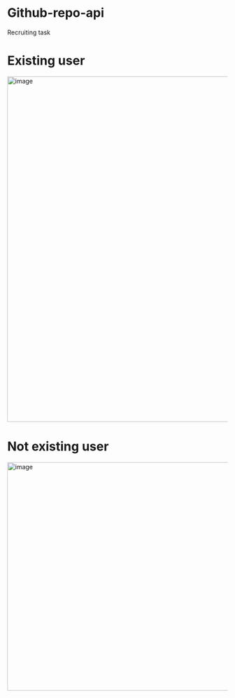 ﻿# Github-repo-api
Recruiting  task


# Existing user
<img width="787" height="788" alt="image" src="https://github.com/user-attachments/assets/1140203d-d726-4b07-9db7-82db650dd9bb" />





# Not existing user
<img width="829" height="521" alt="image" src="https://github.com/user-attachments/assets/6a17b0bd-0ebb-471c-ad84-06eb28b9d287" />

